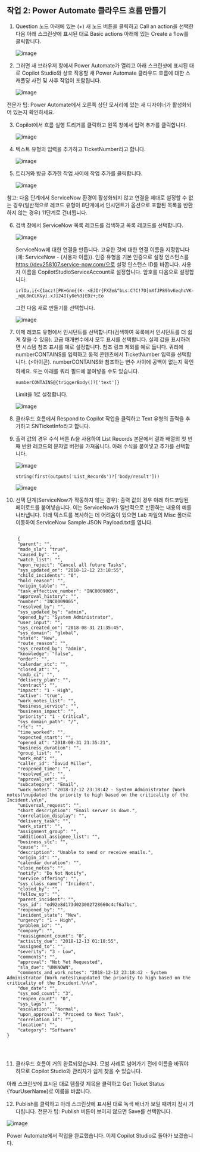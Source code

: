 ## 작업 2: Power Automate 클라우드 흐름 만들기

1. Question 노드 아래에 있는 (+) 새 노드 버튼을 클릭하고 Call an action을 선택한 다음 아래 스크린샷에 표시된 대로 Basic actions 아래에 있는 Create a flow를 클릭합니다.

   ![image](https://github.com/user-attachments/assets/54f4b417-fb45-4489-9821-a15c03954d7e)


2. 그러면 새 브라우저 창에서 Power Automate가 열리고 아래 스크린샷에 표시된 대로 Copilot Studio와 상호 작용할 새 Power Automate 클라우드 흐름에 대한 스캐폴딩 사전 및 사후 작업이 포함됩니다.

   ![image](https://github.com/user-attachments/assets/c520b28e-d82d-49c7-ad89-485a9500f187)

전문가 팁: Power Automate에서 오른쪽 상단 모서리에 있는 새 디자이너가 활성화되어 있는지 확인하세요.



3. Copilot에서 흐름 실행 트리거를 클릭하고 왼쪽 창에서 입력 추가를 클릭합니다.

   ![image](https://github.com/user-attachments/assets/936e0ffb-1fb6-47ca-8a09-e9a39821302a)

4. 텍스트 유형의 입력을 추가하고 TicketNumber라고 합니다.

   ![image](https://github.com/user-attachments/assets/acb624d5-647a-4f44-b57a-7ef3a2925913)

5. 트리거와 방금 추가한 작업 사이에 작업 추가를 클릭합니다.

   ![image](https://github.com/user-attachments/assets/5c9bfd99-f3cd-4472-a42c-1880177655f5)

참고: 다음 단계에서 ServiceNow 환경이 활성화되지 않고 연결을 제대로 설정할 수 없는 경우(일반적으로 레코드 유형이 8단계에서 인시던트가 옵션으로 포함된 목록을 반환하지 않는 경우) 11단계로 건너뜁니다.


6. 검색 창에서 ServiceNow 목록 레코드를 검색하고 목록 레코드를 선택합니다.

   ![image](https://github.com/user-attachments/assets/d1da03f1-55d3-40f3-a9be-7ab419961c34)

   ServiceNow에 대한 연결을 만듭니다. 고유한 것에 대한 연결 이름을 지정합니다(예: ServiceNow - {사용자 이름}).
   인증 유형을 기본 인증으로 설정
   인스턴스를 https://dev258107.service-now.com/으로 설정 인스턴스 ID를 바꿉니다.
   사용자 이름을 CopilotStudioServiceAccount로 설정합니다.
   암호를 다음으로 설정합니다.

   ```
   irlOu,i{<{1acz![PK+Gnm{(K-_<EJIr{FXZe&^bLs:C?C!7O]mXfJP89hvKeqhcVK-_n@L8nCLK&yi.xJ]24I(yOe%3}EDz+;Eo
   ```

   그런 다음 새로 만들기를 선택합니다.

   ![image](https://github.com/user-attachments/assets/ce0cbd83-f0b9-4887-8ed2-6496e809148f)

7. 이제 레코드 유형에서 인시던트를 선택합니다(검색하여 목록에서 인시던트를 더 쉽게 찾을 수 있음).
   고급 매개변수에서 모두 표시를 선택합니다.
   실제 값을 표시하려면 시스템 참조 표시를 예로 설정합니다.
   참조 링크 제외를 예로 둡니다.
   쿼리에 numberCONTAINS를 입력하고 동적 콘텐츠에서 TicketNumber 입력을 선택합니다. (⚡아이콘).
   numberCONTAINS와 참조하는 변수 사이에 공백이 없는지 확인하세요.
   또는 아래를 쿼리 필드에 붙여넣을 수도 있습니다.

   ```
   numberCONTAINS@{triggerBody()?['text']}
   ```

   Limit을 1로 설정합니다.

   ![image](https://github.com/user-attachments/assets/c11f0e50-b4e6-4015-84b2-8e1ce1ce4118)



8. 클라우드 흐름에서 Respond to Copilot 작업을 클릭하고 Text 유형의 출력을 추가하고 SNTicketInfo라고 합니다.

9. 출력 값의 경우 수식 버튼 𝒇𝓍을 사용하여 List Records 본문에서 결과 배열의 첫 번째 반환 레코드의 문자열 버전을 가져옵니다.
   아래 수식을 붙여넣고 추가를 선택합니다.

   ![image](https://github.com/user-attachments/assets/1aea096a-d847-4ff3-b243-6786d95194d2)

   ```
   string(first(outputs('List_Records')?['body/result']))
   ```

   ![image](https://github.com/user-attachments/assets/a3ed93a1-c8cc-4f8d-a9b1-db9d26db8838)

10. 선택 단계(ServiceNow가 작동하지 않는 경우): 출력 값의 경우 아래 하드코딩된 페이로드를 붙여넣습니다.
   이는 ServiceNow가 일반적으로 반환하는 내용의 예를 나타냅니다.
   아래 텍스트를 복사하는 데 어려움이 있으면 Lab 파일의 Misc 폴더로 이동하여 ServiceNow Sample JSON Payload.txt를 엽니다.

<pre><code>
	{
    "parent": "",
    "made_sla": "true",
    "caused_by": "",
    "watch_list": "",
    "upon_reject": "Cancel all future Tasks",
    "sys_updated_on": "2018-12-12 23:18:55",
    "child_incidents": "0",
    "hold_reason": "",
    "origin_table": "",
    "task_effective_number": "INC0009005",
    "approval_history": "",
    "number": "INC0009005",
    "resolved_by": "",
    "sys_updated_by": "admin",
    "opened_by": "System Administrator",
    "user_input": "",
    "sys_created_on": "2018-08-31 21:35:45",
    "sys_domain": "global",
    "state": "New",
    "route_reason": "",
    "sys_created_by": "admin",
    "knowledge": "false",
    "order": "",
    "calendar_stc": "",
    "closed_at": "",
    "cmdb_ci": "",
    "delivery_plan": "",
    "contract": "",
    "impact": "1 - High",
    "active": "true",
    "work_notes_list": "",
    "business_service": "",
    "business_impact": "",
    "priority": "1 - Critical",
    "sys_domain_path": "/",
    "rfc": "",
    "time_worked": "",
    "expected_start": "",
    "opened_at": "2018-08-31 21:35:21",
    "business_duration": "",
    "group_list": "",
    "work_end": "",
    "caller_id": "David Miller",
    "reopened_time": "",
    "resolved_at": "",
    "approval_set": "",
    "subcategory": "Email",
    "work_notes": "2018-12-12 23:18:42 - System Administrator (Work notes)\nupdated the priority to high based on the criticality of the Incident.\n\n",
    "universal_request": "",
    "short_description": "Email server is down.",
    "correlation_display": "",
    "delivery_task": "",
    "work_start": "",
    "assignment_group": "",
    "additional_assignee_list": "",
    "business_stc": "",
    "cause": "",
    "description": "Unable to send or receive emails.",
    "origin_id": "",
    "calendar_duration": "",
    "close_notes": "",
    "notify": "Do Not Notify",
    "service_offering": "",
    "sys_class_name": "Incident",
    "closed_by": "",
    "follow_up": "",
    "parent_incident": "",
    "sys_id": "ed92e8d173d023002728660c4cf6a7bc",
    "reopened_by": "",
    "incident_state": "New",
    "urgency": "1 - High",
    "problem_id": "",
    "company": "",
    "reassignment_count": "0",
    "activity_due": "2018-12-13 01:18:55",
    "assigned_to": "",
    "severity": "3 - Low",
    "comments": "",
    "approval": "Not Yet Requested",
    "sla_due": "UNKNOWN",
    "comments_and_work_notes": "2018-12-12 23:18:42 - System Administrator (Work notes)\nupdated the priority to high based on the criticality of the Incident.\n\n",
    "due_date": "",
    "sys_mod_count": "3",
    "reopen_count": "0",
    "sys_tags": "",
    "escalation": "Normal",
    "upon_approval": "Proceed to Next Task",
    "correlation_id": "",
    "location": "",
    "category": "Software"
}

  
</code>
</pre>


11. 클라우드 흐름이 거의 완료되었습니다. 모범 사례로 넘어가기 전에 이름을 바꿔야 하므로 Copilot Studio와 관리자가 쉽게 찾을 수 있습니다.

   아래 스크린샷에 표시된 대로 템플릿 제목을 클릭하고 Get Ticket Status {YourUserName}로 이름을 바꿉니다.

12. Publish를 클릭하고 아래 스크린샷에 표시된 대로 녹색 배너가 보일 때까지 잠시 기다립니다.
   전문가 팁: Publish 버튼이 보이지 않으면 Save를 선택합니다.

   ![image](https://github.com/user-attachments/assets/6133f3e3-732e-4348-b8c3-df9d2f820980)

   Power Automate에서 작업을 완료했습니다. 이제 Copilot Studio로 돌아가 보겠습니다.


